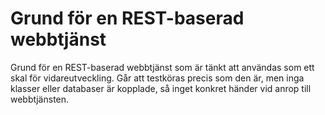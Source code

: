 # Grund för en REST-baserad webbtjänst
Grund för en REST-baserad webbtjänst som är tänkt att användas som ett skal för vidareutveckling.
Går att testköras precis som den är, men inga klasser eller databaser är kopplade, så inget konkret händer vid anrop till webbtjänsten.
